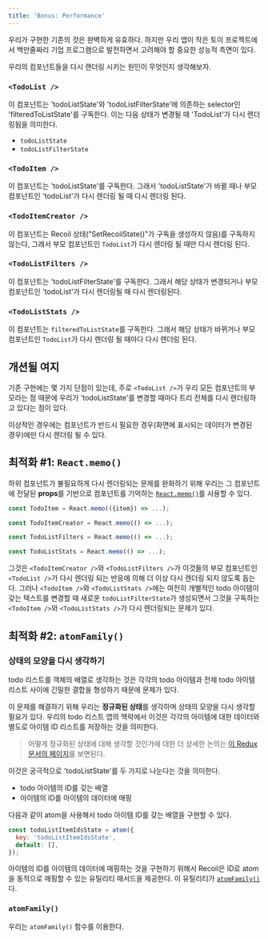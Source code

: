 ```yaml
---
title: 'Bonus: Performance'
---
```


우리가 구현한 기존의 것은 완벽하게 유효하다. 하지만 우리 앱이 작은 토이 프로젝트에서 백만줄짜리 기업 프로그램으로 발전하면서 고려해야 할 중요한 성능적 측면이 있다.

우리의 컴포넌트들을 다시 랜더링 시키는 원인이 무엇인지 생각해보자.

### `<TodoList />`

이 컴포넌트는 'todoListState'와 'todoListFilterState'에 의존하는 selector인 'filteredToListState'를 구독한다. 이는 다음 상태가 변경될 때 'TodoList'가 다시 렌더링됨을 의미한다.

- `todoListState`
- `todoListFilterState`

### `<TodoItem />`

이 컴포넌트는 'todoListState'를 구독한다. 그래서 'todoListState'가 바뀔 때나 부모 컴포넌트인 'todoList'가 다시 렌더링 될 때 다시 렌더링 된다.

### `<TodoItemCreator />`

이 컴포넌트는 Recoil 상태("SetRecoilState()"가 구독을 생성하지 않음)를 구독하지 않는다, 그래서 부모 컴포넌트인 `TodoList`가 다시 렌더링 될 때만 다시 렌더링 된다.

### `<TodoListFilters />`

이 컴포넌트는 'todoListFilterState'를 구독한다. 그래서 해당 상태가 변경되거나 부모 컴포넌트인 'todoList'가 다시 렌더링될 때 다시 렌더링된다.

### `<TodoListStats />`

이 컴포넌트는 `filteredToListState`를 구독한다. 그래서 해당 상태가 바뀌거나 부모 컴포넌트인 `TodoList`가 다시 렌더링 될 때마다 다시 렌더링 된다.

## 개션될 여지

기존 구현에는 몇 가지 단점이 있는데, 주로 `<TodoList />`가 우리 모든 컴포넌트의 부모라는 점 때문에 우리가 'todoListState'를 변경할 때마다 트리 전체를 다시 렌더링하고 있다는 점이 있다.

이상적인 경우에는 컴포넌트가 반드시 필요한 경우(화면에 표시되는 데이터가 변경된 경우)에만 다시 렌더링 될 수 있다.

## 최적화 #1: `React.memo()`

하위 컴포넌트가 불필요하게 다시 렌더링되는 문제를 완화하기 위해 우리는 그 컴포넌트에 전달된 **props**를 기반으로 컴포넌트를 기억하는 [`React.memo()`](https://reactjs.org/docs/react-api.html#reactmemo)를 사용할 수 있다.

```js
const TodoItem = React.memo(({item}) => ...);

const TodoItemCreator = React.memo(() => ...);

const TodoListFilters = React.memo(() => ...);

const TodoListStats = React.memo(() => ...);
```

그것은 `<TodoItemCreator />`와 `<TodoListFilters />`가 이것들의 부모 컴포넌트인 `<TodoList />`가 다시 렌더링 되는 반응에 의해 더 이상 다시 렌더링 되지 않도록 돕는다. 그러나  `<TodoItem />`와 `<TodoListStats />`에는 여전히 개별적인 todo 아이템이 갖는 텍스트를 변경할 때 새로운 `todoListFilterState`가 생성되면서 그것을 구독하는 `<TodoItem />`와  `<TodoListStats />`가 다시 렌더링되는 문제가 있다.

## 최적화 #2: `atomFamily()`

### 상태의 모양을 다시 생각하기

todo 리스트를 객체의 배열로 생각하는 것은 각각의 todo 아이템과 전체 todo 아이템 리스트 사이에 긴밀한 결합을 형성하기 때문에 문제가 있다.

이 문제를 해결하기 위해 우리는 **정규화된 상태**를 생각하며 상태의 모양을 다시 생각할 필요가 있다. 우리의 todo 리스트 앱의 맥락에서 이것은 각각의 아이템에 대한 데이터와 별도로 아이템 ID 리스트를 저장하는 것을 의미한다.

> 어떻게 정규화된 상태에 대해 생각할 것인가에 대한 더 상세한 논의는 [이 Redux 문서의 페이지](https://redux.js.org/recipes/structuring-reducers/normalizing-state-shape)를 보면된다.

이것은 궁극적으로 'todoListState'를 두 가지로 나눈다는 것을 의미한다.

- todo 아이템의 ID를 갖는 배열
- 아이템의 ID를 아이템의 데이터에 매핑

다음과 같이 atom을 사용해서 todo 아이템 ID를 갖는 배열을 구현할 수 있다.

```javascript
const todoListItemIdsState = atom({
  key: 'todoListItemIdsState',
  default: [],
});
```

아이템의 ID를 아이템의 데이터에 매핑하는 것을 구현하기 위해서 Recoil은 ID로 atom을 동적으로 매핑할 수 있는 유틸리티 매서드을 제공한다. 이 유틸리티가 [`atomFamily()`](/docs/api-reference/utils/atomFamily)다.

### `atomFamily()`

우리는 `atomFamily()` 함수를 이용한다.
